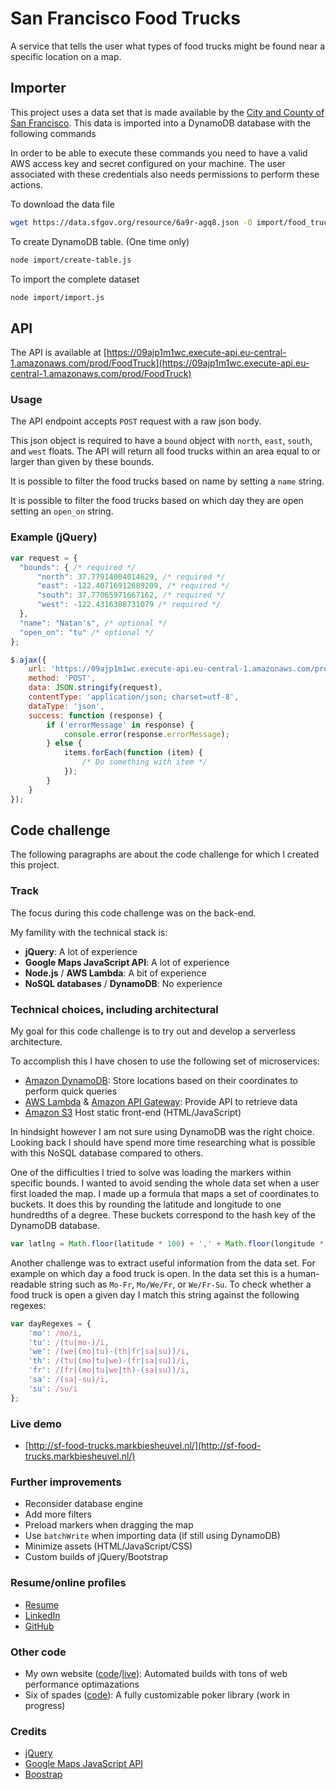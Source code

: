 # San Francisco Food Trucks

A service that tells the user what types of food trucks might be found near a specific location on a map.

## Importer

This project uses a data set that is made available by the [City and County of San Francisco](https://data.sfgov.org/Economy-and-Community/Mobile-Food-Facility-Permit/rqzj-sfat).
This data is imported into a DynamoDB database with the following commands

In order to be able to execute these commands you need to have a valid AWS access key and secret configured on your machine.
The user associated with these credentials also needs permissions to perform these actions.

To download the data file
```bash
wget https://data.sfgov.org/resource/6a9r-agq8.json -O import/food_trucks.json
```

To create DynamoDB table. (One time only)
```bash
node import/create-table.js
```

To import the complete dataset
```bash
node import/import.js
```

## API

The API is available at [https://09ajp1m1wc.execute-api.eu-central-1.amazonaws.com/prod/FoodTruck](https://09ajp1m1wc.execute-api.eu-central-1.amazonaws.com/prod/FoodTruck)

### Usage

The API endpoint accepts `POST` request with a raw json body.

This json object is required to have a `bound` object with `north`, `east`, `south`, and `west` floats.
The API will return all food trucks within an area equal to or larger than given by these bounds.

It is possible to filter the food trucks based on name by setting a `name` string.

It is possible to filter the food trucks based on which day they are open setting an `open_on` string.

### Example (jQuery)
```javascript
var request = {
  "bounds": { /* required */
      "north": 37.77914004014629, /* required */
      "east": -122.40716912689209, /* required */
      "south": 37.77065971667162, /* required */
      "west": -122.4316308731079 /* required */
  },
  "name": "Natan's", /* optional */
  "open_on": "tu" /* optional */
};

$.ajax({
    url: 'https://09ajp1m1wc.execute-api.eu-central-1.amazonaws.com/prod/FoodTruck',
    method: 'POST',
    data: JSON.stringify(request),
    contentType: 'application/json; charset=utf-8',
    dataType: 'json',
    success: function (response) {
        if ('errorMessage' in response) {
            console.error(response.errorMessage);
        } else {
            items.forEach(function (item) {
                /* Do something with item */
            });
        }
    }
});
```

## Code challenge

The following paragraphs are about the code challenge for which I created this project.

### Track

The focus during this code challenge was on the back-end.

My famility with the technical stack is:
- **jQuery**: A lot of experience
- **Google Maps JavaScript API**: A lot of experience
- **Node.js** / **AWS Lambda**: A bit of experience
- **NoSQL databases** /  **DynamoDB**: No experience

### Technical choices, including architectural

My goal for this code challenge is to try out and develop a serverless architecture.

To accomplish this I have chosen to use the following set of microservices:
* [Amazon DynamoDB](https://aws.amazon.com/dynamodb): Store locations based on their coordinates to perform quick queries
* [AWS Lambda](https://aws.amazon.com/lambda/) & [Amazon API Gateway](https://aws.amazon.com/api-gateway/): Provide API to retrieve data
* [Amazon S3](https://aws.amazon.com/s3/) Host static front-end (HTML/JavaScript)

In hindsight however I am not sure using DynamoDB was the right choice.
Looking back I should have spend more time researching what is possible with this NoSQL database compared to others.

One of the difficulties I tried to solve was loading the markers within specific bounds.
I wanted to avoid sending the whole data set when a user first loaded the map.
I made up a formula that maps a set of coordinates to buckets.
It does this by rounding the latitude and longitude to one hundredths of a degree.
These buckets correspond to the hash key of the DynamoDB database.

```javascript
var latlng = Math.floor(latitude * 100) + ',' + Math.floor(longitude * 100);
```

Another challenge was to extract useful information from the data set.
For example on which day a food truck is open.
In the data set this is a human-readable string such as `Mo-Fr`, `Mo/We/Fr`, or `We/Fr-Su`.
To check whether a food truck is open a given day I match this string against the following regexes:

```javascript
var dayRegexes = {
    'mo': /mo/i,
    'tu': /(tu|mo-)/i,
    'we': /(we|(mo|tu)-(th|fr|sa|su))/i,
    'th': /(tu|(mo|tu|we)-(fr|sa|su))/i,
    'fr': /(fr|(mo|tu|we|th)-(sa|su))/i,
    'sa': /(sa|-su)/i,
    'su': /su/i
};
```

### Live demo

- [http://sf-food-trucks.markbiesheuvel.nl/](http://sf-food-trucks.markbiesheuvel.nl/)

### Further improvements

- Reconsider database engine
- Add more filters
- Preload markers when dragging the map
- Use `batchWrite` when importing data (if still using DynamoDB)
- Minimize assets (HTML/JavaScript/CSS)
- Custom builds of jQuery/Bootstrap

### Resume/online profiles

- [Resume](https://markbiesheuvel.nl/)
- [LinkedIn](https://www.linkedin.com/in/markbiesheuvel)
- [GitHub](https://github.com/MarkBiesheuvel)

### Other code

- My own website ([code](https://github.com/MarkBiesheuvel/markbiesheuvel.nl)/[live](https://markbiesheuvel.nl/)): Automated builds with tons of web performance optimazations
- Six of spades ([code](https://github.com/MarkBiesheuvel/six-of-spades)): A fully customizable poker library (work in progress)

### Credits

- [jQuery](https://jquery.com/)
- [Google Maps JavaScript API](https://developers.google.com/maps/documentation/javascript/)
- [Boostrap](http://getbootstrap.com/)